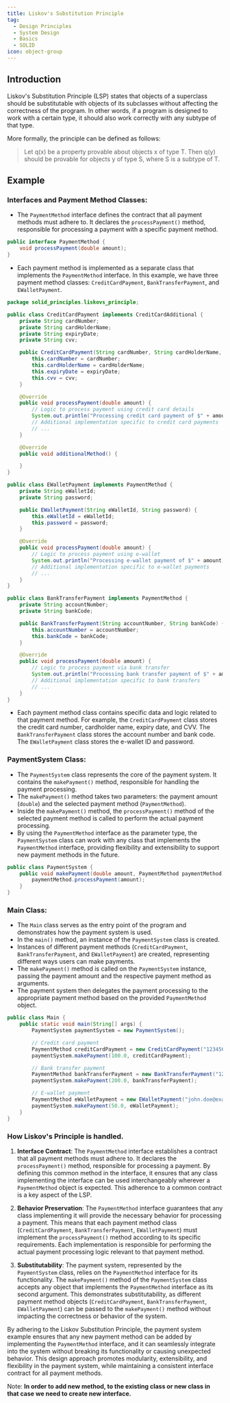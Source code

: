 ```yaml
---
title: Liskov's Substitution Principle
tag:
  - Design Principles
  - System Design
  - Basics
  - SOLID
icon: object-group
---
```


## Introduction

Liskov's Substitution Principle (LSP) states that objects of a superclass should be substitutable with objects of its subclasses without affecting the correctness of the program. In other words, if a program is designed to work with a certain type, it should also work correctly with any subtype of that type.

More formally, the principle can be defined as follows:

> Let q(x) be a property provable about objects x of type T. Then q(y) should be provable for objects y of type S, where S is a subtype of T.

## Example

### Interfaces and Payment Method Classes:

- The `PaymentMethod` interface defines the contract that all payment methods must adhere to. It declares the `processPayment()` method, responsible for processing a payment with a specific payment method.

```java
public interface PaymentMethod {
    void processPayment(double amount);
}
```

- Each payment method is implemented as a separate class that implements the `PaymentMethod` interface. In this example, we have three payment method classes: `CreditCardPayment`, `BankTransferPayment`, and `EWalletPayment`.

```java
package solid_principles.liskovs_principle;

public class CreditCardPayment implements CreditCardAdditional {
    private String cardNumber;
    private String cardHolderName;
    private String expiryDate;
    private String cvv;

    public CreditCardPayment(String cardNumber, String cardHolderName, String expiryDate, String cvv) {
        this.cardNumber = cardNumber;
        this.cardHolderName = cardHolderName;
        this.expiryDate = expiryDate;
        this.cvv = cvv;
    }

    @Override
    public void processPayment(double amount) {
        // Logic to process payment using credit card details
        System.out.println("Processing credit card payment of $" + amount);
        // Additional implementation specific to credit card payments
        // ...
    }

    @Override
    public void additionalMethod() {

    }
}
```

```java
public class EWalletPayment implements PaymentMethod {
    private String eWalletId;
    private String password;

    public EWalletPayment(String eWalletId, String password) {
        this.eWalletId = eWalletId;
        this.password = password;
    }

    @Override
    public void processPayment(double amount) {
        // Logic to process payment using e-wallet
        System.out.println("Processing e-wallet payment of $" + amount);
        // Additional implementation specific to e-wallet payments
        // ...
    }
}
```

```java
public class BankTransferPayment implements PaymentMethod {
    private String accountNumber;
    private String bankCode;

    public BankTransferPayment(String accountNumber, String bankCode) {
        this.accountNumber = accountNumber;
        this.bankCode = bankCode;
    }

    @Override
    public void processPayment(double amount) {
        // Logic to process payment via bank transfer
        System.out.println("Processing bank transfer payment of $" + amount);
        // Additional implementation specific to bank transfers
        // ...
    }
}
```

- Each payment method class contains specific data and logic related to that payment method. For example, the `CreditCardPayment` class stores the credit card number, cardholder name, expiry date, and CVV. The `BankTransferPayment` class stores the account number and bank code. The `EWalletPayment` class stores the e-wallet ID and password.

### PaymentSystem Class:

- The `PaymentSystem` class represents the core of the payment system. It contains the `makePayment()` method, responsible for handling the payment processing.
- The `makePayment()` method takes two parameters: the payment amount (`double`) and the selected payment method (`PaymentMethod`).
- Inside the `makePayment()` method, the `processPayment()` method of the selected payment method is called to perform the actual payment processing.
- By using the `PaymentMethod` interface as the parameter type, the `PaymentSystem` class can work with any class that implements the `PaymentMethod` interface, providing flexibility and extensibility to support new payment methods in the future.

```java
public class PaymentSystem {
    public void makePayment(double amount, PaymentMethod paymentMethod) {
        paymentMethod.processPayment(amount);
    }
}
```

### Main Class:

- The `Main` class serves as the entry point of the program and demonstrates how the payment system is used.
- In the `main()` method, an instance of the `PaymentSystem` class is created.
- Instances of different payment methods (`CreditCardPayment`, `BankTransferPayment`, and `EWalletPayment`) are created, representing different ways users can make payments.
- The `makePayment()` method is called on the `PaymentSystem` instance, passing the payment amount and the respective payment method as arguments.
- The payment system then delegates the payment processing to the appropriate payment method based on the provided `PaymentMethod` object.

```java
public class Main {
    public static void main(String[] args) {
        PaymentSystem paymentSystem = new PaymentSystem();

        // Credit card payment
        PaymentMethod creditCardPayment = new CreditCardPayment("1234567890123456", "John Doe", "12/25", "123");
        paymentSystem.makePayment(100.0, creditCardPayment);

        // Bank transfer payment
        PaymentMethod bankTransferPayment = new BankTransferPayment("1234567890", "ABC");
        paymentSystem.makePayment(200.0, bankTransferPayment);

        // E-wallet payment
        PaymentMethod eWalletPayment = new EWalletPayment("john.doe@example.com", "password123");
        paymentSystem.makePayment(50.0, eWalletPayment);
    }
}
```

### How Liskov's Principle is handled.

1. **Interface Contract**: The `PaymentMethod` interface establishes a contract that all payment methods must adhere to. It declares the `processPayment()` method, responsible for processing a payment. By defining this common method in the interface, it ensures that any class implementing the interface can be used interchangeably wherever a `PaymentMethod` object is expected. This adherence to a common contract is a key aspect of the LSP.

2. **Behavior Preservation**: The `PaymentMethod` interface guarantees that any class implementing it will provide the necessary behavior for processing a payment. This means that each payment method class (`CreditCardPayment`, `BankTransferPayment`, `EWalletPayment`) must implement the `processPayment()` method according to its specific requirements. Each implementation is responsible for performing the actual payment processing logic relevant to that payment method.

3. **Substitutability**: The payment system, represented by the `PaymentSystem` class, relies on the `PaymentMethod` interface for its functionality. The `makePayment()` method of the `PaymentSystem` class accepts any object that implements the `PaymentMethod` interface as its second argument. This demonstrates substitutability, as different payment method objects (`CreditCardPayment`, `BankTransferPayment`, `EWalletPayment`) can be passed to the `makePayment()` method without impacting the correctness or behavior of the system.

By adhering to the Liskov Substitution Principle, the payment system example ensures that any new payment method can be added by implementing the `PaymentMethod` interface, and it can seamlessly integrate into the system without breaking its functionality or causing unexpected behavior. This design approach promotes modularity, extensibility, and flexibility in the payment system, while maintaining a consistent interface contract for all payment methods.

Note: **In order to add new method, to the existing class or new class in that case we need to create new interface.**
